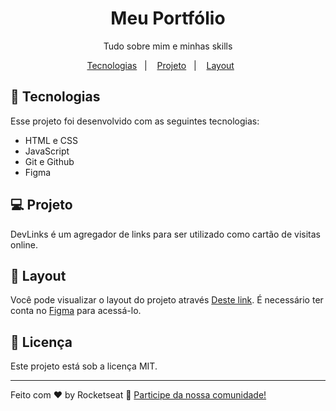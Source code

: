 <h1 align="center"> Meu Portfólio </h1>

<p align="center">
Tudo sobre mim e minhas skills
</p>

<p align="center">
  <a href="#-tecnologias">Tecnologias</a>&nbsp;&nbsp;&nbsp;|&nbsp;&nbsp;&nbsp;
  <a href="#-projeto">Projeto</a>&nbsp;&nbsp;&nbsp;|&nbsp;&nbsp;&nbsp;
  <a href="#-layout">Layout</a>&nbsp;&nbsp;&nbsp;&nbsp;&nbsp;&nbsp;
</p>

## 🚀 Tecnologias

Esse projeto foi desenvolvido com as seguintes tecnologias:

- HTML e CSS
- JavaScript
- Git e Github
- Figma

## 💻 Projeto

DevLinks é um agregador de links para ser utilizado como cartão de visitas online.

## 🔖 Layout

Você pode visualizar o layout do projeto através [Deste link](<https://www.figma.com/file/Q5zCeKaHP9e27ngNIaey3L/DevLinks-%E2%80%A2-Projeto-Discover-(Community)?type=design&node-id=1437-191&mode=design&t=J2x5QVLTYBK5N91x-0>). É necessário ter conta no [Figma](https://figma.com) para acessá-lo.

## :memo: Licença

Este projeto está sob a licença MIT.

---

Feito com ♥ by Rocketseat :wave: [Participe da nossa comunidade!](https://discord.gg/rocketseat)
